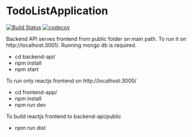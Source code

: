 # TodoListApplication 
[![Build Status](https://travis-ci.org/hellopovi/TodoListApplication.svg?branch=master)](https://travis-ci.org/hellopovi/TodoListApplication)
[![codecov](https://codecov.io/gh/hellopovi/TodoListApplication/branch/master/graph/badge.svg)](https://codecov.io/gh/hellopovi/TodoListApplication)



Backend API serves frontend from public folder on main path.
To run it on http://localhost:3001/. Running mongo db is required.
* cd backend-api/
* npm install
* npm start

To run only reactjs frontend on http://localhost:3000/
* cd frontend-app/
* npm install
* npm run dev

To build reactjs frontend to backend-api/public
* npm run dist
